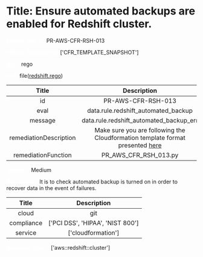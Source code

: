 



# Title: Ensure automated backups are enabled for Redshift cluster.


***<font color="white">Master Test Id:</font>*** PR-AWS-CFR-RSH-013

***<font color="white">Master Snapshot Id:</font>*** ['CFR_TEMPLATE_SNAPSHOT']

***<font color="white">type:</font>*** rego

***<font color="white">rule:</font>*** file([redshift.rego])  
  
  
  
  

|Title|Description|
| :---: | :---: |
|id|PR-AWS-CFR-RSH-013|
|eval|data.rule.redshift_automated_backup|
|message|data.rule.redshift_automated_backup_err|
|remediationDescription|Make sure you are following the Cloudformation template format presented <a href='https://docs.aws.amazon.com/AWSCloudFormation/latest/UserGuide/aws-resource-redshift-cluster.html' target='_blank'>here</a>|
|remediationFunction|PR_AWS_CFR_RSH_013.py|


***<font color="white">Severity:</font>*** Medium

***<font color="white">Description:</font>*** It is to check automated backup is turned on in order to recover data in the event of failures.  
  
  

|Title|Description|
| :---: | :---: |
|cloud|git|
|compliance|['PCI DSS', 'HIPAA', 'NIST 800']|
|service|['cloudformation']|


***<font color="white">Resource Types:</font>*** ['aws::redshift::cluster']


[redshift.rego]: https://github.com/prancer-io/prancer-compliance-test/tree/master/aws/iac/redshift.rego

